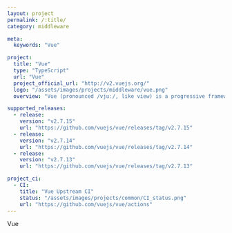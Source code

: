 ```yaml
---
layout: project
permalink: /:title/
category: middleware

meta:
  keywords: "Vue"

project:
  title: "Vue"
  type: "TypeScript"
  url: "Vue"
  project_official_url: "http://v2.vuejs.org/"
  logo: "/assets/images/projects/middleware/vue.png"
  overview: "Vue (pronounced /vjuː/, like view) is a progressive framework for building user interfaces. It is designed from the ground up to be incrementally adoptable, and can easily scale between a library and a framework depending on different use cases. It consists of an approachable core library that focuses on the view layer only, and an ecosystem of supporting libraries that helps you tackle complexity in large Single-Page Applications."

supported_releases:
  - release:
    version: "v2.7.15"
    url: "https://github.com/vuejs/vue/releases/tag/v2.7.15"
  - release:
    version: "v2.7.14"
    url: "https://github.com/vuejs/vue/releases/tag/v2.7.14"
  - release:
    version: "v2.7.13"
    url: "https://github.com/vuejs/vue/releases/tag/v2.7.13"

project_ci:
  - CI:
    title: "Vue Upstream CI"
    status: "/assets/images/projects/common/CI_status.png"
    url: "https://github.com/vuejs/vue/actions"
---
```


<p>Vue</p>
